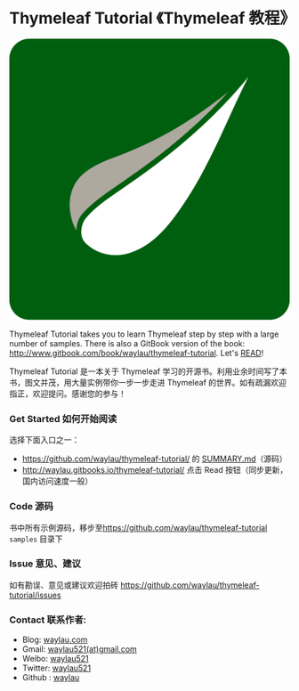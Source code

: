 # Thymeleaf Tutorial 《Thymeleaf 教程》

![](images/thymeleaf-logo.png)

Thymeleaf  Tutorial takes you to learn Thymeleaf  step by step with a large number of samples. There is also a GitBook version of the book: <http://www.gitbook.com/book/waylau/thymeleaf-tutorial>.
Let's [READ](SUMMARY.md)!

Thymeleaf Tutorial 是一本关于 Thymeleaf 学习的开源书。利用业余时间写了本书，图文并茂，用大量实例带你一步一步走进 Thymeleaf 的世界。如有疏漏欢迎指正，欢迎提问。感谢您的参与！
 
### Get Started 如何开始阅读

选择下面入口之一：

* <https://github.com/waylau/thymeleaf-tutorial/> 的 [SUMMARY.md](SUMMARY.md)（源码）
* <http://waylau.gitbooks.io/thymeleaf-tutorial/> 点击 Read 按钮（同步更新，国内访问速度一般）
 
### Code 源码

书中所有示例源码，移步至<https://github.com/waylau/thymeleaf-tutorial>  `samples` 目录下

### Issue 意见、建议

如有勘误、意见或建议欢迎拍砖 <https://github.com/waylau/thymeleaf-tutorial/issues>

### Contact 联系作者:

* Blog: [waylau.com](http://waylau.com)
* Gmail: [waylau521(at)gmail.com](mailto:waylau521@gmail.com)
* Weibo: [waylau521](http://weibo.com/waylau521)
* Twitter: [waylau521](https://twitter.com/waylau521)
* Github : [waylau](https://github.com/waylau)
